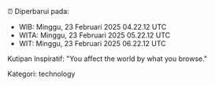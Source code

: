 ⏰ Diperbarui pada:
- WIB: Minggu, 23 Februari 2025 04.22.12 UTC
- WITA: Minggu, 23 Februari 2025 05.22.12 UTC
- WIT: Minggu, 23 Februari 2025 06.22.12 UTC

Kutipan Inspiratif:
"You affect the world by what you browse."


Kategori: technology

